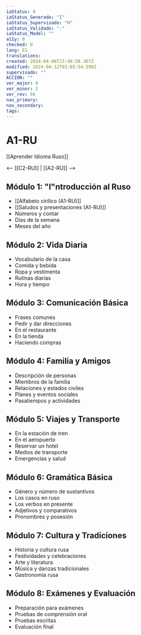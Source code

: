 ```yaml
---
iaStatus: 8
iaStatus_Generado: "I"
iaStatus_Supervisado: "H"
iaStatus_Validado: "-"
iaStatus_Model: ""
a11y: 0
checked: 0
lang: ES
translations: 
created: 2024-04-06T23:48:58.367Z
modified: 2024-04-12T03:05:54.598Z
supervisado: ""
ACCION: ""
ver_major: 0
ver_minor: 2
ver_rev: 56
nav_primary: 
nav_secondary: 
tags:
---
```

# A1-RU

[[Aprender Idioma Ruso]]

<-- [[C2-RU]] | [[A2-RU]] -->

## Módulo 1: "I"ntroducción al Ruso

- [[Alfabeto cirílico (A1-RU)]]
- [[Saludos y presentaciones (A1-RU)]]
- Números y contar
- Días de la semana
- Meses del año

## Módulo 2: Vida Diaria

- Vocabulario de la casa
- Comida y bebida
- Ropa y vestimenta
- Rutinas diarias
- Hora y tiempo

## Módulo 3: Comunicación Básica

- Frases comunes
- Pedir y dar direcciones
- En el restaurante
- En la tienda
- Haciendo compras

## Módulo 4: Familia y Amigos

- Descripción de personas
- Miembros de la familia
- Relaciones y estados civiles
- Planes y eventos sociales
- Pasatiempos y actividades

## Módulo 5: Viajes y Transporte

- En la estación de tren
- En el aeropuerto
- Reservar un hotel
- Medios de transporte
- Emergencias y salud

## Módulo 6: Gramática Básica

- Género y número de sustantivos
- Los casos en ruso
- Los verbos en presente
- Adjetivos y comparativos
- Pronombres y posesión

## Módulo 7: Cultura y Tradiciones

- Historia y cultura rusa
- Festividades y celebraciones
- Arte y literatura
- Música y danzas tradicionales
- Gastronomía rusa

## Módulo 8: Exámenes y Evaluación

- Preparación para exámenes
- Pruebas de comprensión oral
- Pruebas escritas
- Evaluación final


